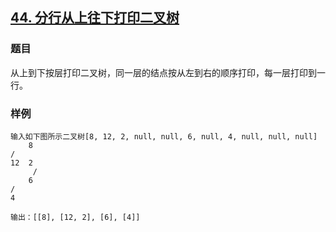 ## [44. 分行从上往下打印二叉树](https://www.acwing.com/problem/content/42/)

### 题目

从上到下按层打印二叉树，同一层的结点按从左到右的顺序打印，每一层打印到一行。

### 样例

```
输入如下图所示二叉树[8, 12, 2, null, null, 6, null, 4, null, null, null]
    8
/ 
12  2
     /
    6
/
4

输出：[[8], [12, 2], [6], [4]]
```
